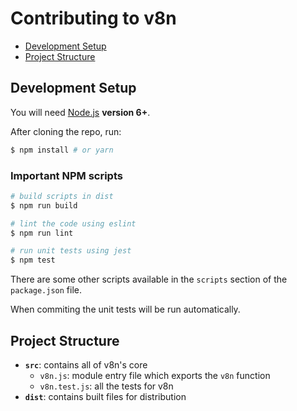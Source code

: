 # Contributing to v8n

- [Development Setup](#development-setup)
- [Project Structure](#project-structure)

## Development Setup

You will need [Node.js](http://nodejs.org) **version 6+**.

After cloning the repo, run:

```bash
$ npm install # or yarn
```

### Important NPM scripts

```bash
# build scripts in dist
$ npm run build

# lint the code using eslint
$ npm run lint

# run unit tests using jest
$ npm test
```

There are some other scripts available in the `scripts` section of the `package.json` file.

When commiting the unit tests will be run automatically.

## Project Structure

- **`src`**: contains all of v8n's core
  - `v8n.js`: module entry file which exports the `v8n` function
  - `v8n.test.js`: all the tests for v8n
- **`dist`**: contains built files for distribution
